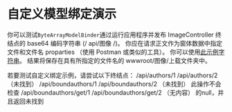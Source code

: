 # <a name="custom-model-binding-demo"></a>自定义模型绑定演示

你可以测试`ByteArrayModelBinder`通过运行应用程序并发布 ImageController 终结点的 base64 编码字符串 (/ api/图像 /)。 你应在请求正文作为窗体数据中指定文件和文件名 proparties （使用 Postman 或类似的工具）。 你可以使用[此示例字符串](Base64String.txt)。 结果将保存在具有所指定的文件名的 wwwroot/图像/上载文件夹中。

若要测试自定义绑定示例，请尝试以下终结点： /api/authors/1 /api/authors/2 （未找到） /api/boundauthors/1 /api/boundauthors/2 （未找到） 此操作不会检查 /api/boundauthors/get/1 /api/boundauthors/get/2 （无内容） 的null，并且返回未找到
